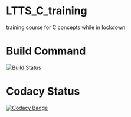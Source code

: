 # LTTS_C_training
training course for C concepts while in lockdown

# Build Command
[![Build Status](https://travis-ci.com/OliverNajera-Beckman/LTTS_C_training.svg?branch=master)](https://travis-ci.com/OliverNajera-Beckman/LTTS_C_training)

# Codacy Status
[![Codacy Badge](https://app.codacy.com/project/badge/Grade/c0c4f97605e44016a2a15ba7998db04f)](https://www.codacy.com/manual/OliverNajera-Beckman/LTTS_C_training?utm_source=github.com&amp;utm_medium=referral&amp;utm_content=OliverNajera-Beckman/LTTS_C_training&amp;utm_campaign=Badge_Grade)
